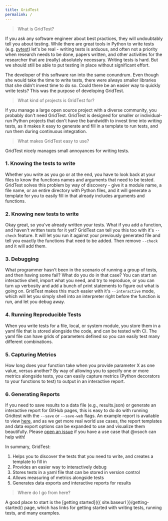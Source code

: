 ```yaml
---
title: GridTest
permalink: /
---
```


> What is GridTest?

If you ask any software engineer about best practices, they will undoubtably
tell you about testing. While there are great tools in Python to write tests
(e.g. <a href="https://docs.pytest.org/en/latest/" target="_blank">pytest</a>)
let's be real - writing tests is arduous, and often not a priority when
research needs to be done, papers written, and other activities for the researcher
that are (really) absolutely necessary. Writing tests is hard. But we should
still be able to put testing in place without significant effort.

The developer of this software ran into the same conundrum. Even though she would
take the time to write tests, there were always smaller libraries that she didn't
invest time to do so. Could there be an easier way to quickly write tests? 
This was the purpose of developing GridTest.

> What kind of projects is GridTest for?

If you manage a large open source project with a diverse community, you
probably don't need GridTest. GridTest is designed for smaller or individual-run
Python projects that don't have the bandwidth to invest time into writing tests, as it
makes it easy to generate and fill in a template to run tests,
and run them during continuous integration.

> What makes GridTest easy to use?

GridTest nicely manages small annoyances for writing tests.

### 1. Knowing the tests to write

Whether you write as you go or at the end, you have to look back at your files
to know the functions names and arguments that need to be tested. GridTest solves
this problem by way of discovery - give it a module name, a file name, or
an entire directory with Python files, and it will generate a template for you
to easily fill in that already includes arguments and functions. 

### 2. Knowing new tests to write

Okay great, so you've already written your tests. What if you add a function,
and haven't written tests for it yet? GridTest can tell you this too with it's
`--check` feature. It will let you run it against your previously generated file
and tell you exactly the functions that need to be added. Then remove `--check`
and it will add them.

### 3. Debugging

What programmer hasn't been in the scenario of running a group of tests,
and then having some fail? What do you do in that case? You can start an interactive
shell, import what you need, and try to reproduce, or you can turn up verbosity
and add a bunch of print statements to figure out what is going on. GridTest makes
this much easier with it's `--interactive` mode, which will let you simply
shell into an interpreter right before the function is run, and let you debug 
away.

### 4. Running Reproducible Tests

When you write tests for a file, local, or system module, you store them in
a yaml file that is stored alongside the code, and can be tested with CI.
The yaml file can have grids of parameters defined so you can easily test many
different combinations.

### 5. Capturing Metrics

How long does your function take when you provide parameter X as one value, versus
another? By way of allowing you to specify one or more metrics alongside tests,
you can easily capture metrics (Python decorators to your functions to test)
to output in an interactive report.

### 6. Generating Reports

If you need to save results to a data file (e.g., results.json) or generate
an interactive report for GitHub pages, this is easy to do do with running
Gridtest with the `--save` or `--save-web` flags. An example report is 
available to view [here](https://vsoch.github.io/gridtest/templates/report/),
and as we get more real world use cases, the report templates and data export 
options can be expanded to use and visualize them beautifully. Please [open an issue](https://github.com/vsoch/gridtest/issues) if you have a use case that @vsoch can help with!

In summary, GridTest:

 1. Helps you to discover the tests that you need to write, and creates a template to fill in
 2. Provides an easier way to interactively debug
 3. Stores tests in a yaml file that can be stored in version control
 4. Allows measuring of metrics alongside tests
 5. Generates data exports and interactive reports for results

> Where do I go from here?

A good place to start is the [getting started]({{ site.baseurl }}/getting-started/) page,
which has links for getting started with writing tests, running tests, and many examples.
